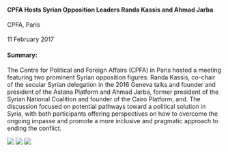 <h4>CPFA Hosts Syrian Opposition Leaders Randa Kassis and Ahmad Jarba</h4>


CPFA, Paris  
<br>
11 February 2017


<h4>Summary:</h4>

The Centre for Political and Foreign Affairs (CPFA) in Paris hosted a meeting featuring two prominent Syrian opposition figures: Randa Kassis, co-chair of the secular Syrian delegation in the 2016 Geneva talks and founder and president of the Astana Platform and Ahmad Jarba, former president of the Syrian National Coalition and founder of the Cairo Platform, and. The discussion focused on potential pathways toward a political solution in Syria, with both participants offering perspectives on how to overcome the ongoing impasse and promote a more inclusive and pragmatic approach to ending the conflict.

![](52.JPG)
![](53.JPG)
![](54.JPG)
<p></p>
